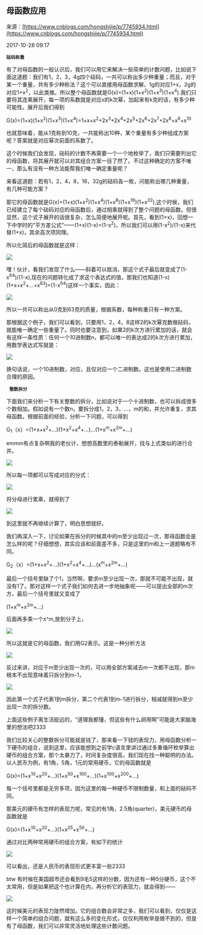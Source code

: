 ## 母函数应用

来源：[https://www.cnblogs.com/hongshijie/p/7745934.html](https://www.cnblogs.com/hongshijie/p/7745934.html)

2017-10-28 09:17

 **`砝码称重 `** 


有了对母函数的一般认识后，我们可以用它来解决一些简单的计数问题，比如说下面这道题：我们有1，2，3，4g四个砝码，一共可以称出多少种重量；而且，对于某一个重量，共有多少种称法？这个可以直接用母函数求解，1g的对应1+x，2g的对应1+x<sup>2</sup>，以此类推。所以整个母函数就是G(x)=(1+x)(1+x<sup>2</sup>)(1+x<sup>3</sup>)(1+x<sup>4</sup>).我们只要将其连乘展开，每一项的系数就是对应x的k次幂，加起来有k克的话，有多少种可能性。展开后我们得到            

G(x)=(1+x)(1+x<sup>2</sup>)(1+x<sup>3</sup>)(1+x<sup>4</sup>)=1+x+x<sup>2</sup>+2x<sup>3</sup>+2x<sup>4</sup>+2x<sup>5</sup>+2x<sup>6</sup>+2x<sup>7</sup>+2x<sup>8</sup>+x<sup>9</sup>+x<sup>10</sup>

也就意味着，能从1克称到10克，一共能称出10种，某个重量有多少种组成方案呢？答案就是对应幂次前面的系数了。


这个时候我们会发现，砝码的计数不再需要一个一个地枚举了，我们只需要列出它的母函数，将其展开就可以对其组合方案一目了然了。不过这种确定的方案不唯一，那么有没有一种方法能帮我们唯一确定重量呢？


来看这道题：若有1，2，4，8，16，32g的砝码各一枚，问能称出哪几种重量，有几种可能方案？ 


那它的母函数就是G(x)=(1+x)(1+x<sup>2</sup>)(1+x<sup>4</sup>)(1+x<sup>8</sup>)(1+x<sup>16</sup>)(1+x<sup>32</sup>),这个时候，我们已经建立了每个砝码对应的母函数后，通过相乘就得到了整个问题的母函数。但很显然，这个式子展开的话很复杂，怎么简便地展开呢。首先，看到(1+x)，回想一下中学时的“平方差公式”——(1+x)(1-x)=(1-x<sup>2</sup>)，所以我们可以用(1-x<sup>2</sup>)/(1-x)来代替(1+x)，其余高次项同理。  

所以化简后的母函数就是这样：

![][0]


嘿！伙计，看我们发现了什么——斜着可以抵消，那这个式子最后就变成了(1-x<sup>64</sup>)/(1-x),现在的问题转化成了求这个表达式的值，那我们也知道(1-x)(1+x+x<sup>2</sup>+…+x<sup>63</sup>)=(1-x<sup>64</sup>)这样一个事实，因此：

![][1]


所以一共可以称出从0克到63克的质量，根据系数，每种称重只有一种方案。


那根据这个例子，我们可以看到，只要用1，2，4，8这样2的k次幂克数做砝码，就能唯一确定一些重量了。同时也要注意到，如果2的k次方进行累加的话，就会有这样一条性质：任何一个10进制数n，都可以唯一的表达成2的k次方进行累加，用数学表达式写就是： 

![][2]


换句话说，一个10进制数，对应，且仅对应一个二进制数。这也是使用二进制数合理的原因。

  **`整数拆分 `** 

下面我们来分析一下有关整数的拆分，比如说对于一个十进制数，也可以拆成很多个数相加。假如说有一个数n，要拆分成1，2，3，…，m的和，并允许重复，求其母函数。根据前面的经验，分析一下问题，可以得到 

G<sub>1</sub>（x）=(1+x+x<sup>2</sup>+...)(1+x<sup>2</sup>+x<sup>4</sup>+...)...(1+x<sup>m</sup>+x<sup>2m</sup>+...) 

emmm有点复杂啊我的老伙计，想想高数里的泰勒展开，找与上式类似的进行合并。

![][3]

所以每一项都可以写成对应的分式：

![][4]

将分母进行累乘，就得到了

![][5]

到这里就不再继续计算了，明白思想就好。


我们再深入一下，讨论如果在拆分的时候其中的m至少出现过一次，那母函数会是怎么样的呢？仔细想想，其实应该和前面差不多，只是这里的m和上一道题略有不同。

G<sub>2</sub>（x）=(1+x+x<sup>2</sup>+...)(1+x<sup>2</sup>+x<sup>4</sup>+...)...(x<sup>m</sup>+x<sup>2m</sup>+...)

最后一个括号里缺了个1，当然啊，要求m至少出现一次，那就不可能不出现，就没有1了。那对这样一个式子我们如何去进一步地抽象呢——可以提出全部的m次方，最后一个括号里就又变成了

(1+x<sup>m</sup>+x<sup>2m</sup>+...)


后面再多乘一个x^m,放到分子上，

![][6]


所以这就是它的母函数，我们用G2表示。这是一种分析方法


![][7]

反过来讲，对应于m至少出现一次的，可以用全部方案减去m一次都不出现，那m根本不出现意味着只拆分到m-1，

![][8]


因此第一个式子代表1到m拆分，第二个代表1到m-1进行拆分，相减就得到m至少出现一次的拆分数。


上面这些例子离生活挺远的，“道理我都懂，但这些有什么卵用啊”可能是大家脑海里的想法吧2333 


我们比较关心的整数拆分可能就是钱了，那来看一下钱的表现力，用母函数分析一下硬币的组合，说到这里，应该能想到之前学c语言里讲过通过多重循环枚举算出硬币的组合方案，那个太暴力了，时间复杂度很高，我们现在找一种聪明的办法。以人民币为例，有1角，5角，1元的常用硬币，它的母函数就是

G(x)=(1+x<sup>10</sup>+x<sup>20</sup>+...)(1+x<sup>50</sup>+x<sup>100</sup>+...)(1+x<sup>100</sup>+x<sup>200</sup>+...)

每一个括号里都是无穷多项，因为这里的每一种硬币不限制数量，和上面的砝码不同。


那美元的硬币有怎样的表现力呢，常见的有1角，2.5角(quarter)，美元硬币的母函数就是

G(x)=(1+x<sup>10</sup>+x<sup>20</sup>+...)(1+x<sup>25</sup>+x<sup>50</sup>+...)


通过对比两种常用硬币的组合方案，有如下的统计

![][9]


可以看出，还是人民币的表现形式更丰富一些2333


btw 有时候在美国超市还会看到9毛5这样的分数，因为还有一种5分硬币，这个不太常用，但是如果把这个也计算在内，再分析它的表现力，就会得到——

![][10]


这时候美元的表现力陡然增加。它的组合数会非常之多，我们可以看到，仅仅是这样一个简单的组合问题，就有这么多的变化形式，仅仅利用枚举是做不到的，但是有了母函数，我们可以非常灵活地处理这些计数问题。


[0]: ./img/1188548182.png
[1]: ./img/519889999.png
[2]: ./img/743174705.png
[3]: ./img/1789224584.png
[4]: ./img/70797493.png
[5]: ./img/1095690627.png
[6]: ./img/1768027929.png
[7]: ./img/1836750263.png
[8]: ./img/1679055786.png
[9]: ./img/93913858.png
[10]: ./img/2031348593.png